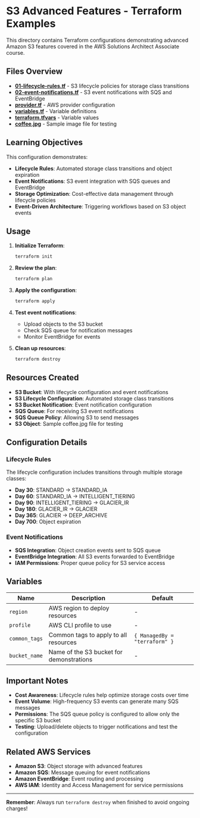 # S3 Advanced Features - Terraform Examples

This directory contains Terraform configurations demonstrating advanced Amazon S3 features covered in the AWS Solutions Architect Associate course.

## Files Overview

- **[01-lifecycle-rules.tf](01-lifecycle-rules.tf)** - S3 lifecycle policies for storage class transitions
- **[02-event-notifications.tf](02-event-notifications.tf)** - S3 event notifications with SQS and EventBridge
- **[provider.tf](provider.tf)** - AWS provider configuration
- **[variables.tf](variables.tf)** - Variable definitions
- **[terraform.tfvars](terraform.tfvars)** - Variable values
- **[coffee.jpg](../resources/coffee.jpg)** - Sample image file for testing

## Learning Objectives

This configuration demonstrates:

- **Lifecycle Rules**: Automated storage class transitions and object expiration
- **Event Notifications**: S3 event integration with SQS queues and EventBridge
- **Storage Optimization**: Cost-effective data management through lifecycle policies
- **Event-Driven Architecture**: Triggering workflows based on S3 object events

## Usage

1. **Initialize Terraform**:
   ```bash
   terraform init
   ```

2. **Review the plan**:
   ```bash
   terraform plan
   ```

3. **Apply the configuration**:
   ```bash
   terraform apply
   ```

4. **Test event notifications**:
   - Upload objects to the S3 bucket
   - Check SQS queue for notification messages
   - Monitor EventBridge for events

5. **Clean up resources**:
   ```bash
   terraform destroy
   ```

## Resources Created

- **S3 Bucket**: With lifecycle configuration and event notifications
- **S3 Lifecycle Configuration**: Automated storage class transitions
- **S3 Bucket Notification**: Event notification configuration
- **SQS Queue**: For receiving S3 event notifications
- **SQS Queue Policy**: Allowing S3 to send messages
- **S3 Object**: Sample coffee.jpg file for testing

## Configuration Details

### Lifecycle Rules
The lifecycle configuration includes transitions through multiple storage classes:
- **Day 30**: STANDARD → STANDARD_IA
- **Day 60**: STANDARD_IA → INTELLIGENT_TIERING
- **Day 90**: INTELLIGENT_TIERING → GLACIER_IR
- **Day 180**: GLACIER_IR → GLACIER
- **Day 365**: GLACIER → DEEP_ARCHIVE
- **Day 700**: Object expiration

### Event Notifications
- **SQS Integration**: Object creation events sent to SQS queue
- **EventBridge Integration**: All S3 events forwarded to EventBridge
- **IAM Permissions**: Proper queue policy for S3 service access

## Variables

| Name          | Description                              | Default                       |
|---------------|------------------------------------------|-------------------------------|
| `region`      | AWS region to deploy resources           | -                             |
| `profile`     | AWS CLI profile to use                   | -                             |
| `common_tags` | Common tags to apply to all resources    | `{ ManagedBy = "terraform" }` |
| `bucket_name` | Name of the S3 bucket for demonstrations | -                             |

## Important Notes

- **Cost Awareness**: Lifecycle rules help optimize storage costs over time
- **Event Volume**: High-frequency S3 events can generate many SQS messages
- **Permissions**: The SQS queue policy is configured to allow only the specific S3 bucket
- **Testing**: Upload/delete objects to trigger notifications and test the configuration

## Related AWS Services

- **Amazon S3**: Object storage with advanced features
- **Amazon SQS**: Message queuing for event notifications
- **Amazon EventBridge**: Event routing and processing
- **AWS IAM**: Identity and Access Management for service permissions

---

**Remember**: Always run `terraform destroy` when finished to avoid ongoing charges!